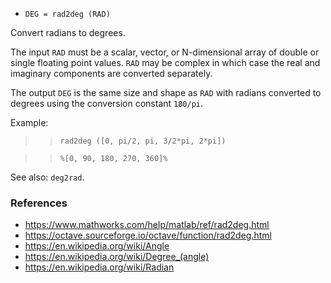 - `DEG = rad2deg (RAD)`

Convert radians to degrees.

The input `RAD` must be a scalar, vector, or N-dimensional array of double or
single floating point values. `RAD` may be complex in which case the real and
imaginary components are converted separately.

The output `DEG` is the same size and shape as `RAD` with radians converted to
degrees using the conversion constant `180/pi`.

Example:

> > `rad2deg ([0, pi/2, pi, 3/2*pi, 2*pi])`

> > `%[0, 90, 180, 270, 360]%`

See also: `deg2rad`.

### References

- https://www.mathworks.com/help/matlab/ref/rad2deg.html
- https://octave.sourceforge.io/octave/function/rad2deg.html
- https://en.wikipedia.org/wiki/Angle
- https://en.wikipedia.org/wiki/Degree_(angle)
- https://en.wikipedia.org/wiki/Radian
